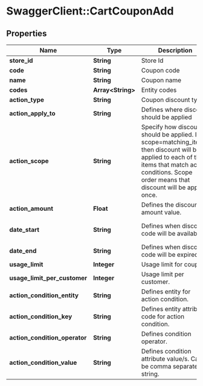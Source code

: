 # SwaggerClient::CartCouponAdd

## Properties
Name | Type | Description | Notes
------------ | ------------- | ------------- | -------------
**store_id** | **String** | Store Id | [optional] 
**code** | **String** | Coupon code | 
**name** | **String** | Coupon name | [optional] 
**codes** | **Array&lt;String&gt;** | Entity codes | [optional] 
**action_type** | **String** | Coupon discount type | 
**action_apply_to** | **String** | Defines where discount should be applied | 
**action_scope** | **String** | Specify how discount should be applied. If scope&#x3D;matching_items, then discount will be applied to each of the items that match action conditions. Scope order means that discount will be applied once. | 
**action_amount** | **Float** | Defines the discount amount value. | 
**date_start** | **String** | Defines when discount code will be available. | [optional] [default to &quot;now&quot;]
**date_end** | **String** | Defines when discount code will be expired. | [optional] 
**usage_limit** | **Integer** | Usage limit for coupon. | [optional] 
**usage_limit_per_customer** | **Integer** | Usage limit per customer. | [optional] 
**action_condition_entity** | **String** | Defines entity for action condition. | [optional] 
**action_condition_key** | **String** | Defines entity attribute code for action condition. | [optional] 
**action_condition_operator** | **String** | Defines condition operator. | [optional] 
**action_condition_value** | **String** | Defines condition attribute value/s. Can be comma separated string. | [optional] 


